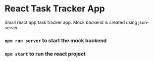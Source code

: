 # React Task Tracker App

Small react app task tracker app. Mock backend is created using json-server. 

### `npm run server` to start the mock backend

### `npm start` to run the react project
